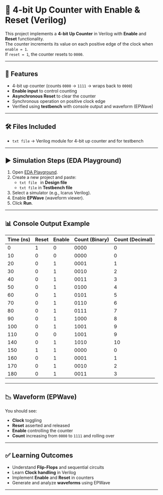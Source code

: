 # 🔢 4-bit Up Counter with Enable & Reset (Verilog)

This project implements a **4-bit Up Counter** in Verilog with **Enable** and **Reset** functionality.  
The counter increments its value on each positive edge of the clock when `enable = 1`.  
If `reset = 1`, the counter resets to `0000`.

---

## 📌 Features
- 4-bit up counter (counts `0000` → `1111` → wraps back to `0000`)
- **Enable input** to control counting
- **Asynchronous Reset** to clear the counter
- Synchronous operation on positive clock edge
- Verified using **testbench** with console output and waveform (EPWave)

---

## 🛠 Files Included
- `txt file` → Verilog module for 4-bit up counter  and for testbench


---

## ▶️ Simulation Steps (EDA Playground)
1. Open [EDA Playground](https://www.edaplayground.com/).  
2. Create a new project and paste:
   - `txt file ` in **Design file**  
   - `txt file` in **Testbench file**  
3. Select a simulator (e.g., Icarus Verilog).  
4. Enable **EPWave** (waveform viewer).  
5. Click **Run**.  

---

## 📊 Console Output Example
| Time (ns) | Reset | Enable | Count (Binary) | Count (Decimal) |
| --------- | ----- | ------ | -------------- | --------------- |
| 0         | 1     | 0      | 0000           | 0               |
| 10        | 0     | 0      | 0000           | 0               |
| 20        | 0     | 1      | 0001           | 1               |
| 30        | 0     | 1      | 0010           | 2               |
| 40        | 0     | 1      | 0011           | 3               |
| 50        | 0     | 1      | 0100           | 4               |
| 60        | 0     | 1      | 0101           | 5               |
| 70        | 0     | 1      | 0110           | 6               |
| 80        | 0     | 1      | 0111           | 7               |
| 90        | 0     | 1      | 1000           | 8               |
| 100       | 0     | 1      | 1001           | 9               |
| 110       | 0     | 0      | 1001           | 9               |
| 140       | 0     | 1      | 1010           | 10              |
| 150       | 1     | 1      | 0000           | 0               |
| 160       | 0     | 1      | 0001           | 1               |
| 170       | 0     | 1      | 0010           | 2               |
| 180       | 0     | 1      | 0011           | 3               |

---

## 📉 Waveform (EPWave)
You should see:
- **Clock** toggling  
- **Reset** asserted and released  
- **Enable** controlling the counter  
- **Count** increasing from `0000` to `1111` and rolling over  

---

## ✅ Learning Outcomes
- Understand **Flip-Flops** and sequential circuits  
- Learn **Clock handling** in Verilog  
- Implement **Enable** and **Reset** in counters  
- Generate and analyze **waveforms** using EPWave  

---
